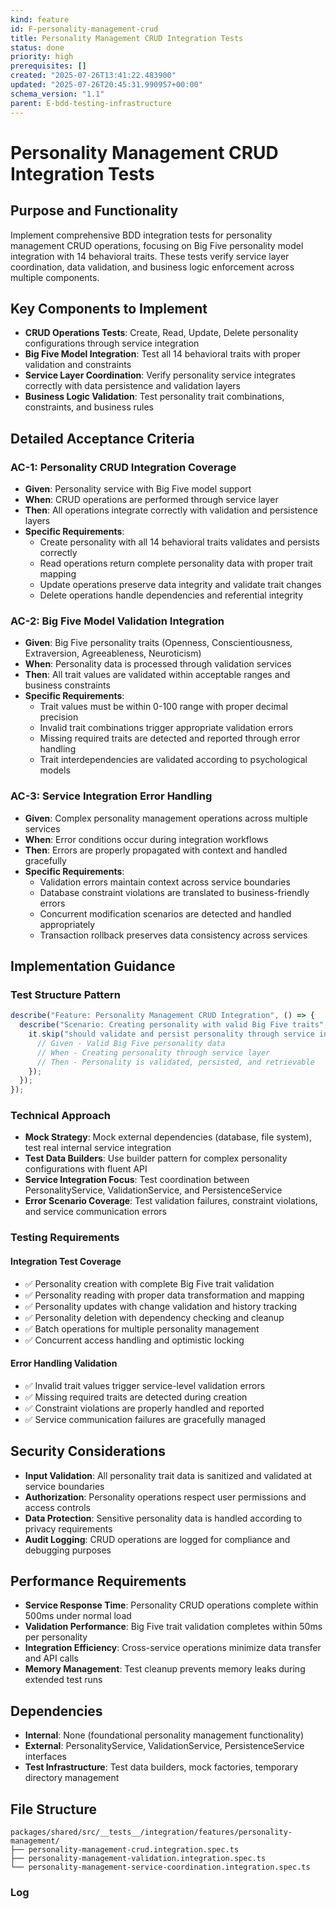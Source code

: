 ```yaml
---
kind: feature
id: F-personality-management-crud
title: Personality Management CRUD Integration Tests
status: done
priority: high
prerequisites: []
created: "2025-07-26T13:41:22.483900"
updated: "2025-07-26T20:45:31.990957+00:00"
schema_version: "1.1"
parent: E-bdd-testing-infrastructure
---
```


# Personality Management CRUD Integration Tests

## Purpose and Functionality

Implement comprehensive BDD integration tests for personality management CRUD operations, focusing on Big Five personality model integration with 14 behavioral traits. These tests verify service layer coordination, data validation, and business logic enforcement across multiple components.

## Key Components to Implement

- **CRUD Operations Tests**: Create, Read, Update, Delete personality configurations through service integration
- **Big Five Model Integration**: Test all 14 behavioral traits with proper validation and constraints
- **Service Layer Coordination**: Verify personality service integrates correctly with data persistence and validation layers
- **Business Logic Validation**: Test personality trait combinations, constraints, and business rules

## Detailed Acceptance Criteria

### AC-1: Personality CRUD Integration Coverage

- **Given**: Personality service with Big Five model support
- **When**: CRUD operations are performed through service layer
- **Then**: All operations integrate correctly with validation and persistence layers
- **Specific Requirements**:
  - Create personality with all 14 behavioral traits validates and persists correctly
  - Read operations return complete personality data with proper trait mapping
  - Update operations preserve data integrity and validate trait changes
  - Delete operations handle dependencies and referential integrity

### AC-2: Big Five Model Validation Integration

- **Given**: Big Five personality traits (Openness, Conscientiousness, Extraversion, Agreeableness, Neuroticism)
- **When**: Personality data is processed through validation services
- **Then**: All trait values are validated within acceptable ranges and business constraints
- **Specific Requirements**:
  - Trait values must be within 0-100 range with proper decimal precision
  - Invalid trait combinations trigger appropriate validation errors
  - Missing required traits are detected and reported through error handling
  - Trait interdependencies are validated according to psychological models

### AC-3: Service Integration Error Handling

- **Given**: Complex personality management operations across multiple services
- **When**: Error conditions occur during integration workflows
- **Then**: Errors are properly propagated with context and handled gracefully
- **Specific Requirements**:
  - Validation errors maintain context across service boundaries
  - Database constraint violations are translated to business-friendly errors
  - Concurrent modification scenarios are detected and handled appropriately
  - Transaction rollback preserves data consistency across services

## Implementation Guidance

### Test Structure Pattern

```typescript
describe("Feature: Personality Management CRUD Integration", () => {
  describe("Scenario: Creating personality with valid Big Five traits", () => {
    it.skip("should validate and persist personality through service integration", async () => {
      // Given - Valid Big Five personality data
      // When - Creating personality through service layer
      // Then - Personality is validated, persisted, and retrievable
    });
  });
});
```

### Technical Approach

- **Mock Strategy**: Mock external dependencies (database, file system), test real internal service integration
- **Test Data Builders**: Use builder pattern for complex personality configurations with fluent API
- **Service Integration Focus**: Test coordination between PersonalityService, ValidationService, and PersistenceService
- **Error Scenario Coverage**: Test validation failures, constraint violations, and service communication errors

### Testing Requirements

#### Integration Test Coverage

- ✅ Personality creation with complete Big Five trait validation
- ✅ Personality reading with proper data transformation and mapping
- ✅ Personality updates with change validation and history tracking
- ✅ Personality deletion with dependency checking and cleanup
- ✅ Batch operations for multiple personality management
- ✅ Concurrent access handling and optimistic locking

#### Error Handling Validation

- ✅ Invalid trait values trigger service-level validation errors
- ✅ Missing required traits are detected during creation
- ✅ Constraint violations are properly handled and reported
- ✅ Service communication failures are gracefully managed

## Security Considerations

- **Input Validation**: All personality trait data is sanitized and validated at service boundaries
- **Authorization**: Personality operations respect user permissions and access controls
- **Data Protection**: Sensitive personality data is handled according to privacy requirements
- **Audit Logging**: CRUD operations are logged for compliance and debugging purposes

## Performance Requirements

- **Service Response Time**: Personality CRUD operations complete within 500ms under normal load
- **Validation Performance**: Big Five trait validation completes within 50ms per personality
- **Integration Efficiency**: Cross-service operations minimize data transfer and API calls
- **Memory Management**: Test cleanup prevents memory leaks during extended test runs

## Dependencies

- **Internal**: None (foundational personality management functionality)
- **External**: PersonalityService, ValidationService, PersistenceService interfaces
- **Test Infrastructure**: Test data builders, mock factories, temporary directory management

## File Structure

```
packages/shared/src/__tests__/integration/features/personality-management/
├── personality-management-crud.integration.spec.ts
├── personality-management-validation.integration.spec.ts
└── personality-management-service-coordination.integration.spec.ts
```

### Log
